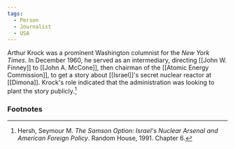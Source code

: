 ```yaml
---
tags:
  - Person
  - Journalist
  - USA
---
```

Arthur Krock was a prominent Washington columnist for the *New York Times*. In December 1960, he served as an intermediary, directing [[John W. Finney]] to [[John A. McCone]], then chairman of the [[Atomic Energy Commission]], to get a story about [[Israel]]'s secret nuclear reactor at [[Dimona]]. Krock's role indicated that the administration was looking to plant the story publicly.[^1]

### Footnotes

[^1]: Hersh, Seymour M. *The Samson Option: Israel's Nuclear Arsenal and American Foreign Policy*. Random House, 1991. Chapter 6.